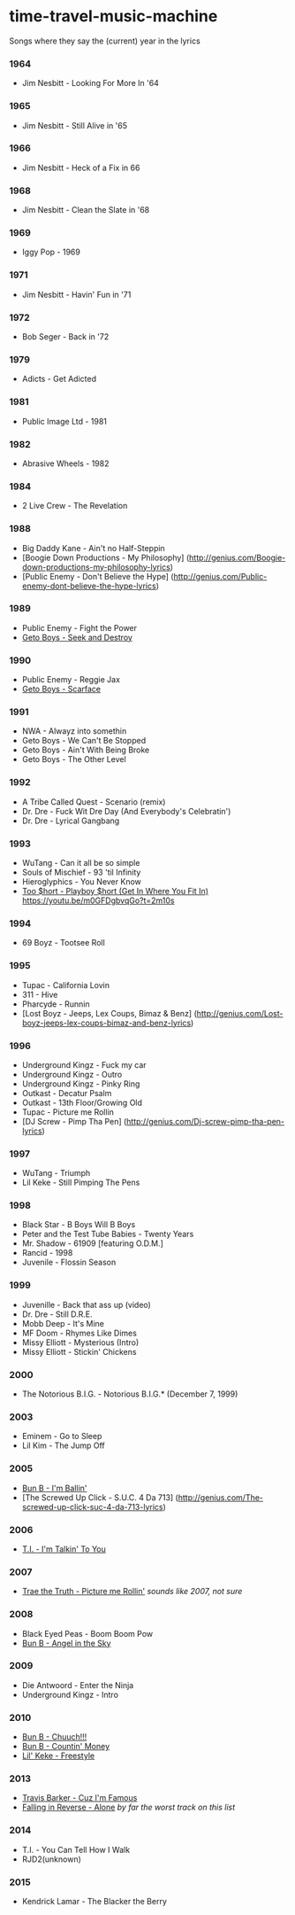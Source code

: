 # time-travel-music-machine
Songs where they say the (current) year in the lyrics

### 1964
- Jim Nesbitt - Looking For More In '64

### 1965
- Jim Nesbitt - Still Alive in '65

### 1966
- Jim Nesbitt - Heck of a Fix in 66

### 1968
- Jim Nesbitt - Clean the Slate in '68

### 1969
- Iggy Pop - 1969

### 1971
- Jim Nesbitt - Havin' Fun in '71

### 1972
- Bob Seger - Back in '72

### 1979
- Adicts - Get Adicted

### 1981
- Public Image Ltd - 1981

### 1982
- Abrasive Wheels - 1982

### 1984
- 2 Live Crew - The Revelation

### 1988
- Big Daddy Kane - Ain't no Half-Steppin
- [Boogie Down Productions - My Philosophy] (http://genius.com/Boogie-down-productions-my-philosophy-lyrics)
- [Public Enemy - Don't Believe the Hype]  (http://genius.com/Public-enemy-dont-believe-the-hype-lyrics)

### 1989
- Public Enemy - Fight the Power
- [Geto Boys - Seek and Destroy](http://genius.com/Geto-boys-seek-and-destroy-lyrics)

### 1990
- Public Enemy - Reggie Jax
- [Geto Boys - Scarface](http://genius.com/Geto-boys-scarface-lyrics)

### 1991
- NWA - Alwayz into somethin
- Geto Boys - We Can't Be Stopped
- Geto Boys - Ain't With Being Broke
- Geto Boys - The Other Level

### 1992 
- A Tribe Called Quest - Scenario (remix)
- Dr. Dre - Fuck Wit Dre Day (And Everybody's Celebratin') 
- Dr. Dre - Lyrical Gangbang

### 1993
- WuTang - Can it all be so simple 
- Souls of Mischief - 93 'til Infinity
- Hieroglyphics - You Never Know
- [Too $hort - Playboy $hort (Get In Where You Fit In)](http://genius.com/Too-short-playboy-short-get-in-where-you-fit-in-lyrics) https://youtu.be/m0GFDgbvqGo?t=2m10s

### 1994
- 69 Boyz - Tootsee Roll

### 1995
- Tupac - California Lovin
- 311 - Hive
- Pharcyde - Runnin
- [Lost Boyz - Jeeps, Lex Coups, Bimaz & Benz] (http://genius.com/Lost-boyz-jeeps-lex-coups-bimaz-and-benz-lyrics)

### 1996
- Underground Kingz - Fuck my car
- Underground Kingz - Outro
- Underground Kingz - Pinky Ring
- Outkast - Decatur Psalm
- Outkast - 13th Floor/Growing Old
- Tupac - Picture me Rollin
- [DJ Screw - Pimp Tha Pen] (http://genius.com/Dj-screw-pimp-tha-pen-lyrics)


### 1997
- WuTang - Triumph
- Lil Keke - Still Pimping The Pens


### 1998
- Black Star - B Boys Will B Boys
- Peter and the Test Tube Babies - Twenty Years
- Mr. Shadow - 61909 [featuring O.D.M.]
- Rancid - 1998
- Juvenile - Flossin Season


### 1999
- Juvenille - Back that ass up (video)
- Dr. Dre - Still D.R.E.
- Mobb Deep - It's Mine
- MF Doom - Rhymes Like Dimes
- Missy Elliott - Mysterious (Intro)
- Missy Elliott - Stickin' Chickens

### 2000
- The Notorious B.I.G. - Notorious B.I.G.* (December 7, 1999)

### 2003
- Eminem - Go to Sleep
- Lil Kim - The Jump Off 

### 2005
- [Bun B - I'm Ballin'](http://genius.com/Bun-b-im-ballin-lyrics)
- [The Screwed Up Click - S.U.C. 4 Da 713] (http://genius.com/The-screwed-up-click-suc-4-da-713-lyrics)

### 2006
- [T.I. - I'm Talkin' To You](http://genius.com/Ti-im-talkin-to-you-lyrics)

### 2007
- [Trae the Truth - Picture me Rollin'](https://www.youtube.com/watch?v=OG5-O6pK6CU) _sounds like 2007, not sure_

### 2008
- Black Eyed Peas - Boom Boom Pow 
- [Bun B - Angel in the Sky](http://genius.com/Bun-b-angel-in-the-sky-lyrics)


### 2009
- Die Antwoord - Enter the Ninja
- Underground Kingz - Intro

### 2010
- [Bun B - Chuuch!!!](http://genius.com/Bun-b-chuuch-lyrics)
- [Bun B - Countin' Money](http://genius.com/Bun-b-countin-money-lyrics)
- [Lil' Keke - Freestyle](https://www.youtube.com/playlist?list=PL46173933CD154485)

### 2013
- [Travis Barker - Cuz I'm Famous](http://genius.com/Travis-barker-cuz-im-famous-lyrics)
- [Falling in Reverse - Alone](http://genius.com/Falling-in-reverse-alone-lyrics) _by far the worst track on this list_

### 2014 
- T.I. - You Can Tell How I Walk
- RJD2(unknown)

### 2015
- Kendrick Lamar - The Blacker the Berry

